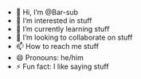 - 👋 Hi, I’m @Bar-sub
- 👀 I’m interested in stuff
- 🌱 I’m currently learning stuff
- 💞️ I’m looking to collaborate on stuff
- 📫 How to reach me stuff
- 😄 Pronouns: he/him
- ⚡ Fun fact: I like saying stuff

<!---
Bar-sub/Bar-sub is a ✨ special ✨ repository because its `README.md` (this file) appears on your GitHub profile.
You can click the Preview link to take a look at your changes.
--->

